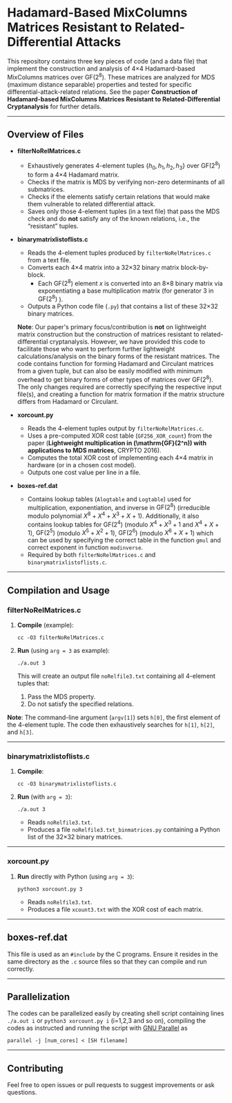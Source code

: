 # Hadamard-Based MixColumns Matrices Resistant to Related-Differential Attacks

This repository contains three key pieces of code (and a data file) that implement the construction and analysis of 4×4 Hadamard-based MixColumns matrices over $\mathrm{GF}(2^8)$. These matrices are analyzed for MDS (maximum distance separable) properties and tested for specific differential-attack-related relations. See the paper **Construction of Hadamard-based MixColumns Matrices Resistant to Related-Differential Cryptanalysis** for further details.

---

## Overview of Files

- **filterNoRelMatrices.c**  
  - Exhaustively generates 4-element tuples $\{h_0, h_1, h_2, h_3\}$ over $\mathrm{GF}(2^8)$ to form a 4×4 Hadamard matrix.
  - Checks if the matrix is MDS by verifying non-zero determinants of all submatrices.
  - Checks if the elements satisfy certain relations that would make them vulnerable to related differential attack.
  - Saves only those 4-element tuples (in a text file) that pass the MDS check and do **not** satisfy any of the known relations, i.e., the “resistant” tuples.

- **binarymatrixlistoflists.c**  
  - Reads the 4-element tuples produced by `filterNoRelMatrices.c` from a text file.
  - Converts each 4×4 matrix into a 32×32 binary matrix block-by-block.  
    - Each $\mathrm{GF}(2^8)$ element $x$ is converted into an 8×8 binary matrix via exponentiating a base multiplication matrix (for generator 3 in $\mathrm{GF}(2^8)$ ).
  - Outputs a Python code file (`.py`) that contains a list of these 32×32 binary matrices.
    
  **Note**: Our paper's primary focus/contribution is **not** on lightweight matrix construction but the construction of matrices resistant to related-differential cryptanalysis. However, we have provided this code to facilitate those who want to perform further lightweight calculations/analysis on the binary forms of the resistant matrices. The code contains function for forming Hadamard and Circulant matrices from a given tuple, but can also be easily modified with minimum overhead to get binary forms of other types of matrices over $\mathrm{GF}(2^8)$. The only changes required are correctly specifying the respective input file(s), and creating a function for matrix formation if the matrix structure differs from Hadamard or Circulant.

- **xorcount.py**  
  - Reads the 4-element tuples output by `filterNoRelMatrices.c`.
  - Uses a pre-computed XOR cost table (`GF256_XOR_count`) from the paper (**Lightweight multiplication in \(\mathrm{GF}(2^n)\) with applications to MDS matrices**, CRYPTO 2016).
  - Computes the total XOR cost of implementing each 4×4 matrix in hardware (or in a chosen cost model).
  - Outputs one cost value per line in a file.

- **boxes-ref.dat**  
  - Contains lookup tables (`Alogtable` and `Logtable`) used for multiplication, exponentiation, and inverse in $\mathrm{GF}(2^8)$ (irreducible modulo polynomial $X^8 + X^4 + X^3 + X + 1$). Additionally, it also contains lookup tables for $\mathrm{GF}(2^4)$ (modulo $X^4 + X^3 + 1$ and $X^4 + X + 1$), $\mathrm{GF}(2^5)$ (modulo $X^5 + X^2 + 1$), $\mathrm{GF}(2^6)$ (modulo $X^6 + X + 1$) which can be used by specifying the correct table in the function `gmul` and correct exponent in function `modinverse`.
  - Required by both `filterNoRelMatrices.c` and `binarymatrixlistoflists.c`.

---

## Compilation and Usage

### filterNoRelMatrices.c

1. **Compile** (example):
    
    `cc -O3 filterNoRelMatrices.c`

2. **Run** (using `arg = 3` as example):
    
    `./a.out 3`

   This will create an output file `noRelfile3.txt` containing all 4-element tuples that:
   1. Pass the MDS property.
   2. Do not satisfy the specified relations.

**Note**: The command-line argument (`argv[1]`) sets `h[0]`, the first element of the 4-element tuple. The code then exhaustively searches for `h[1]`, `h[2]`, and `h[3]`.

---

### binarymatrixlistoflists.c

1. **Compile**:
    
    `cc -O3 binarymatrixlistoflists.c`

2. **Run** (with `arg = 3`):
    
    `./a.out 3`

   - Reads `noRelfile3.txt`.
   - Produces a file `noRelfile3.txt_binmatrices.py` containing a Python list of the 32×32 binary matrices.

---

### xorcount.py

1. **Run** directly with Python (using `arg = 3`):

   `python3 xorcount.py 3`

   - Reads `noRelfile3.txt`.
   - Produces a file `xcount3.txt` with the XOR cost of each matrix.

---

## boxes-ref.dat

This file is used as an `#include` by the C programs. Ensure it resides in the same directory as the `.c` source files so that they can compile and run correctly.

---

## Parallelization

The codes can be parallelized easily by creating shell script containing lines `./a.out i` or `python3 xorcount.py i` (i=1,2,3 and so on), compiling the codes as instructed and running the script with [GNU Parallel](https://doi.org/10.5281/zenodo.1146014) as 

    parallel -j [num_cores] < [SH filename]

---

## Contributing

Feel free to open issues or pull requests to suggest improvements or ask questions.
